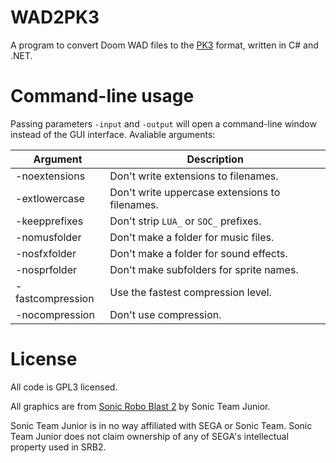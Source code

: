 # WAD2PK3
A program to convert Doom WAD files to the [PK3](https://wiki.srb2.org/wiki/PK3) format, written in C# and .NET.

# Command-line usage
Passing parameters `-input` and `-output` will open a command-line window instead of the GUI interface.
Avaliable arguments:

| Argument | Description |
| -------- | ----------- |
| -noextensions | Don't write extensions to filenames. |
| -extlowercase | Don't write uppercase extensions to filenames. |
| -keepprefixes | Don't strip `LUA_` or `SOC_` prefixes. |
| -nomusfolder | Don't make a folder for music files. |
| -nosfxfolder | Don't make a folder for sound effects. |
| -nosprfolder | Don't make subfolders for sprite names. |
| -fastcompression | Use the fastest compression level. |
| -nocompression | Don't use compression. |

# License
All code is GPL3 licensed.

All graphics are from [Sonic Robo Blast 2](https://srb2.org) by Sonic Team Junior.

Sonic Team Junior is in no way affiliated with SEGA or Sonic Team. Sonic Team Junior does not claim ownership of any of SEGA's intellectual property used in SRB2.

